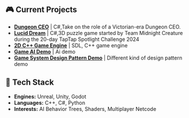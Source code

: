 ## 🎮 Current Projects
- **[Dungeon CEO]([link](https://store.steampowered.com/app/3189680/Dungeon_CEO/))** | C#,Take on the role of a Victorian-era Dungeon CEO.
- **[Lucid Dream]([link](https://teamnightcreature.itch.io/luciddream))** | C#,3D puzzle game started by Team Midnight Creature during the 20-day TapTap Spotlight Challenge 2024
- **[2D C++ Game Engine](https://github.com/GDAP-2023/PROG50016-lab5)** | SDL, C++ game engine
- **[Game AI Demo]([link](https://github.com/comedianhhh/AI_BehaviourTree-Demo))** |  Ai  demo
- **[Game System Design Pattern Demo](https://github.com/comedianhhh/SoulStoneSurvivorLike)** | Different kind of design pattern demo

## 🔧 Tech Stack
- **Engines:** Unreal, Unity, Godot  
- **Languages:** C++, C#, Python  
- **Interests:** AI Behavior Trees, Shaders, Multiplayer Netcode  
